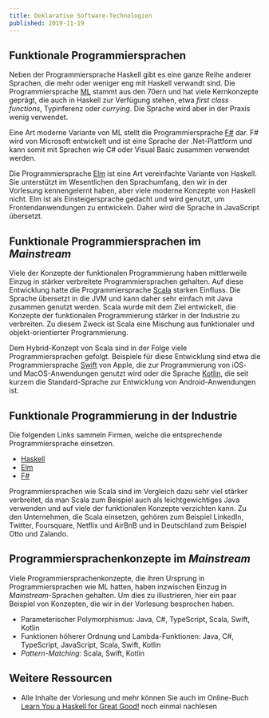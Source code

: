 ```yaml
---
title: Deklarative Software-Technologien
published: 2019-11-19
---
```



## Funktionale Programmiersprachen

Neben der Programmiersprache Haskell gibt es eine ganze Reihe anderer Sprachen, die mehr oder weniger eng mit Haskell verwandt sind.
Die Programmiersprache [ML](https://en.wikipedia.org/wiki/ML_(programming_language)) stammt aus den 70ern und hat viele Kernkonzepte geprägt, die auch in Haskell zur Verfügung stehen, etwa _first class functions_, Typinferenz oder _currying_.
Die Sprache wird aber in der Praxis wenig verwendet.

Eine Art moderne Variante von ML stellt die Programmiersprache [F#](https://en.wikipedia.org/wiki/F_Sharp_(programming_language)) dar.
F# wird von Microsoft entwickelt und ist eine Sprache der .Net-Plattform und kann somit mit Sprachen wie C# oder Visual Basic zusammen verwendet werden.

Die Programmiersprache [Elm](https://elm-lang.org) ist eine Art vereinfachte Variante von Haskell.
Sie unterstützt im Wesentlichen den Sprachumfang, den wir in der Vorlesung kennengelernt haben, aber viele moderne Konzepte von Haskell nicht.
Elm ist als Einsteigersprache gedacht und wird genutzt, um Frontendanwendungen zu entwickeln.
Daher wird die Sprache in JavaScript übersetzt.


## Funktionale Programmiersprachen im _Mainstream_

Viele der Konzepte der funktionalen Programmierung haben mittlerweile Einzug in stärker verbreitete Programmiersprachen gehalten.
Auf diese Entwicklung hatte die Programmiersprache [Scala](https://en.wikipedia.org/wiki/Scala_(programming_language)) starken Einfluss.
Die Sprache übersetzt in die JVM und kann daher sehr einfach mit Java zusammen genutzt werden.
Scala wurde mit dem Ziel entwickelt, die Konzepte der funktionalen Programmierung stärker in der Industrie zu verbreiten.
Zu diesem Zweck ist Scala eine Mischung aus funktionaler und objekt-orientierter Programmierung.

Dem Hybrid-Konzept von Scala sind in der Folge viele Programmiersprachen gefolgt.
Beispiele für diese Entwicklung sind etwa die Programmiersprache [Swift](https://en.wikipedia.org/wiki/Swift_(programming_language)) von Apple, die zur Programmierung von iOS- und MacOS-Anwendungen genutzt wird oder die Sprache [Kotlin](https://en.wikipedia.org/wiki/Kotlin_(programming_language)), die seit kurzem die Standard-Sprache zur Entwicklung von Android-Anwendungen ist.


## Funktionale Programmierung in der Industrie

Die folgenden Links sammeln Firmen, welche die entsprechende Programmiersprache einsetzen.

* [Haskell](https://github.com/erkmos/haskell-companies)
* [Elm](https://github.com/lpil/elm-companies)
* [F#](https://github.com/Kavignon/fsharp-companies)

Programmiersprachen wie Scala sind im Vergleich dazu sehr viel stärker verbreitet, da man Scala zum Beispiel auch als leichtgewichtiges Java verwenden und auf viele der funktionalen Konzepte verzichten kann.
Zu den Unternehmen, die Scala einsetzen, gehören zum Beispiel LinkedIn, Twitter, Foursquare, Netflix und AirBnB und in Deutschland zum Beispiel Otto und Zalando.


## Programmiersprachenkonzepte im _Mainstream_

Viele Programmiersprachenkonzepte, die ihren Ursprung in Programmiersprachen wie ML hatten, haben inzwischen Einzug in _Mainstream_-Sprachen gehalten.
Um dies zu illustrieren, hier ein paar Beispiel von Konzepten, die wir in der Vorlesung besprochen haben.

* Parameterischer Polymorphismus: Java, C#, TypeScript, Scala, Swift, Kotlin
* Funktionen höherer Ordnung und Lambda-Funktionen: Java, C#, TypeScript, JavaScript, Scala, Swift, Kotlin
* _Pattern-Matching_: Scala, Swift, Kotlin
<!-- * Typinferenz: -->


## Weitere Ressourcen
- Alle Inhalte der Vorlesung und mehr können Sie auch im Online-Buch [Learn You a Haskell for Great Good!](http://learnyouahaskell.com/chapters) noch einmal nachlesen
